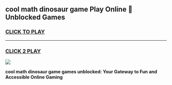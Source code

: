 
## cool math dinosaur game Play Online 👋 Unblocked Games
<h3>
<a href="https://news.freeplayer.one?title=cool_math_dinosaur_game&ref=17CMG">CLICK TO PLAY</a></h3>
<hr>

<h3>
<a href="https://news.freeplayer.one?title=cool_math_dinosaur_game&ref=17CMG">CLICK 2 PLAY</a>
  
</h3>

<a href="https://news.freeplayer.one?title=cool_math_dinosaur_game&ref=17CMG/"><img src="https://clearcache.store/games.png"></a>


**cool math dinosaur game games unblocked: Your Gateway to Fun and Accessible Online Gaming**
